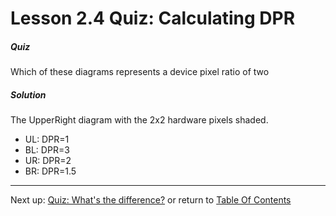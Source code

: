 # Lesson 2.4 Quiz: Calculating DPR

##### Quiz
Which of these diagrams represents
a device pixel ratio of two
##### Solution
The UpperRight diagram with the 2x2 hardware pixels shaded.

- UL: DPR=1
- BL: DPR=3
- UR: DPR=2
- BR: DPR=1.5

- - -
Next up: [Quiz: What's the difference?](ND024_Part2_Lesson02_05.md) or return to [Table Of Contents](./ND024_TableOfContents.md)
